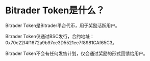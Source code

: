 # Bitrader Token是什么？

Bitrader Token是Bitrader平台代币，用于奖励活跃用户。

Bitrader Token仅通过BSC发行，合约地址：0x70c22f4f1672a9b97ce3D5521ee7f8981CAf65C3。

Bitrader Token不会有任何发售计划，仅会通过奖励的形式回馈给用户。

